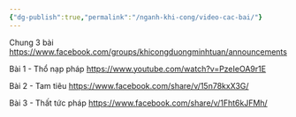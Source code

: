 ```yaml
---
{"dg-publish":true,"permalink":"/nganh-khi-cong/video-cac-bai/"}
---
```


Chung 3 bài
https://www.facebook.com/groups/khicongduongminhtuan/announcements



Bài 1 - Thổ nạp pháp
https://www.youtube.com/watch?v=PzeIeOA9r1E


Bài 2 - Tam tiêu
https://www.facebook.com/share/v/15n78kxX3G/

Bài 3  - Thất tức pháp 
https://www.facebook.com/share/v/1Fht6kJFMh/